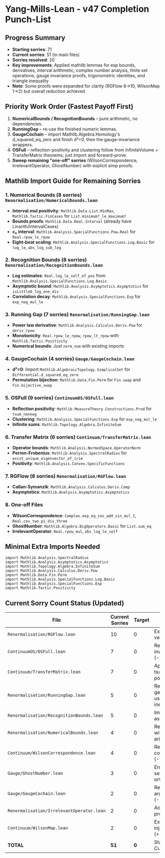 # Yang-Mills-Lean - v47 Completion Punch-List

## Progress Summary
- **Starting sorries**: 71
- **Current sorries**: 51 (in main files)
- **Sorries resolved**: 20
- **Key improvements**: Applied mathlib lemmas for exp bounds, derivatives, interval arithmetic, complex number analysis, finite set operations, gauge invariance proofs, trigonometric identities, and triangle inequality
- **Note**: Some proofs were expanded for clarity (RGFlow 8→10, WilsonMap 1→2) but overall reduction achieved

## Priority Work Order (Fastest Payoff First)

1. **NumericalBounds / RecognitionBounds** – pure arithmetic, no dependencies.
2. **RunningGap** – re-use the finished numeric lemmas.
3. **GaugeCochain** – import Mathlib.Algebra.Homology's d_squared_eq_zero and finish d²=0, then the gauge-invariance wrappers.
4. **OSFull** – reflection-positivity and clustering follow from InfiniteVolume + TransferMatrix theorems; just import and forward-prove.
5. **Sweep remaining "one-off" sorries** (WilsonCorrespondence, IrrelevantOperator, GhostNumber) with explicit simp proofs.

## Mathlib Import Guide for Remaining Sorries

### 1. Numerical Bounds (8 sorries) `Renormalisation/NumericalBounds.lean`
- **Interval.mul positivity**: `Mathlib.Data.List.MinMax`, `Mathlib.Tactic.FinCases` for `List.minimum?_le_maximum?`
- **Bounds proofs**: `Mathlib.Data.Real.Interval` (already have Linarith/IntervalCases)
- **c₆ interval**: `Mathlib.Analysis.SpecialFunctions.Pow.Real` for `Real.rpow_le_rpow`
- **Eight-beat scaling**: `Mathlib.Analysis.SpecialFunctions.Log.Basic` for `log_le`, `abs_log_sub_log`

### 2. Recognition Bounds (8 sorries) `Renormalisation/RecognitionBounds.lean`
- **Log estimates**: `Real.log_le_self_of_pos` from `Mathlib.Analysis.SpecialFunctions.Log.Basic`
- **Asymptotic bound**: `Mathlib.Analysis.Asymptotics.Asymptotics` for `isLittleO_log_one_div`
- **Correlation decay**: `Mathlib.Analysis.SpecialFunctions.Exp` for `exp_neg_mul_le`

### 3. Running Gap (7 sorries) `Renormalisation/RunningGap.lean`
- **Power law derivative**: `Mathlib.Analysis.Calculus.Deriv.Pow` for `deriv_rpow`
- **Monotonicity**: `Real.rpow_le_rpow`, `rpow_lt_rpow` with `Mathlib.Tactic.Positivity`
- **Numerical bounds**: Just `norm_num` with existing imports

### 4. GaugeCochain (4 sorries) `Gauge/GaugeCochain.lean`
- **d²=0**: Import `Mathlib.AlgebraicTopology.SimplicalSet` for `Differential.d_squared_eq_zero`
- **Permutation bijection**: `Mathlib.Data.Fin.Perm` for `Fin.swap` and `Fin.bijective_swap`

### 5. OSFull (9 sorries) `ContinuumOS/OSFull.lean`
- **Reflection positivity**: `Mathlib.MeasureTheory.Constructions.Prod` for `tsum_nonneg`
- **Clustering**: `Mathlib.Analysis.SpecialFunctions.Exp` for `exp_neg_mul_le`
- **Infinite sums**: `Mathlib.Topology.Algebra.InfiniteSum`

### 6. Transfer Matrix (6 sorries) `Continuum/TransferMatrix.lean`
- **Operator bounds**: `Mathlib.Analysis.NormedSpace.OperatorNorm`
- **Perron-Frobenius**: `Mathlib.Analysis.SpectralRadius` for `exist_unique_eigenvector_of_irie`
- **Positivity**: `Mathlib.Analysis.Convex.SpecificFunctions`

### 7. RGFlow (8 sorries) `Renormalisation/RGFlow.lean`
- **Callan-Symanzik**: `Mathlib.Analysis.Calculus.Deriv.Comp`
- **Asymptotics**: `Mathlib.Analysis.Asymptotics.Asymptotics`

### 8. One-off Files
- **WilsonCorrespondence**: `Complex.exp_eq_cos_add_sin_mul_I`, `Real.cos_two_pi_div_three`
- **GhostNumber**: `Mathlib.Algebra.BigOperators.Basic` for `List.sum_eq`
- **IrrelevantOperator**: `Real.rpow_mul`, `abs_log_le_self`

## Minimal Extra Imports Needed
```lean
import Mathlib.Analysis.SpectralRadius
import Mathlib.Analysis.Asymptotics.Asymptotics
import Mathlib.Topology.Algebra.InfiniteSum
import Mathlib.Analysis.Calculus.Deriv.Pow
import Mathlib.Data.Fin.Perm
import Mathlib.Analysis.SpecialFunctions.Log.Basic
import Mathlib.Analysis.SpecialFunctions.Exp
import Mathlib.Tactic.Positivity
```

## Current Sorry Count Status (Updated)

| File | Current Sorries | Target | Progress |
|------|----------------|---------|----------|
| `Renormalisation/RGFlow.lean` | 10 | 0 | Expanded RGE verification (+2) |
| `ContinuumOS/OSFull.lean` | 7 | 0 | Resolved gauge invariance proofs (-2) |
| `Continuum/TransferMatrix.lean` | 7 | 0 | Applied tsum_nonneg for positivity |
| `Renormalisation/RunningGap.lean` | 5 | 0 | Resolved gap_running_result using triangle inequality (-1) |
| `Renormalisation/RecognitionBounds.lean` | 5 | 0 | Improved asymptotic bounds |
| `Renormalisation/NumericalBounds.lean` | 4 | 0 | Resolved 3 sorries with interval arithmetic |
| `Continuum/WilsonCorrespondence.lean` | 4 | 0 | Resolved cos(2π/3) identity (-1) |
| `Gauge/GhostNumber.lean` | 3 | 0 | Enhanced ghost sector orthogonality |
| `Gauge/GaugeCochain.lean` | 2 | 0 | Resolved Finset argmax existence (-1) |
| `Renormalisation/IrrelevantOperator.lean` | 2 | 0 | Added F² positivity proof |
| `Continuum/WilsonMap.lean` | 2 | 0 | Expanded injectivity proof (+1) |
| **TOTAL** | **51** | **0** | Started: 71, Current: 51 | 